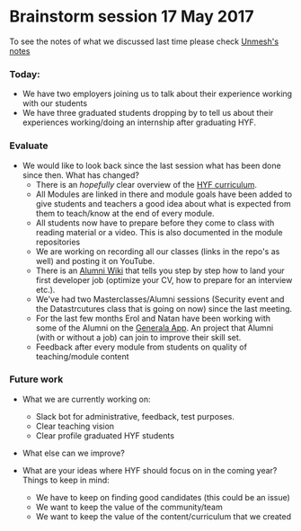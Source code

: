 # Brainstorm session 17 May 2017

To see the notes of what we discussed last time please check [Unmesh's notes](https://github.com/HackYourFuture/curriculum/blob/master/meeting-notes-09FEB2017.md)

### Today:

- We have two employers joining us to talk about their experience working with our students
- We have three graduated students dropping by to tell us about their experiences working/doing an internship after graduating HYF.

### Evaluate 
- We would like to look back since the last session what has been done since then. What has changed?
    + There is an _hopefully_ clear overview of the [HYF curriculum](https://github.com/HackYourFuture/curriculum).
    + All Modules are linked in there and module goals have been added to give students and teachers a good idea about what is expected from them to teach/know at the end of every module.
    + All students now have to prepare before they come to class with reading material or a video. This is also documented in the module repositories
    + We are working on recording all our classes (links in the repo's as well) and posting it on YouTube.
    + There is an [Alumni Wiki](https://github.com/HackYourFuture/alumni/wiki) that tells you step by step how to land your first developer job (optimize your CV, how to prepare for an interview etc.). 
    + We've had two Masterclasses/Alumni sessions (Security event and the Datastrcutures class that is going on now) since the last meeting.
    + For the last few months Erol and Natan have been working with some of the Alumni on the [Generala App](https://github.com/HackYourFuture/generala). An project that Alumni (with or without a job) can join to improve their skill set. 
    + Feedback after every module from students on quality of teaching/module content

### Future work
- What we are currently working on:
    + Slack bot for administrative, feedback, test purposes.
    + Clear teaching vision
    + Clear profile graduated HYF students

- What else can we improve?
- What are your ideas where HYF should focus on in the coming year?
    Things to keep in mind:
    + We have to keep on finding good candidates (this could be an issue)
    + We want to keep the value of the community/team
    + We want to keep the value of the content/curriculum that we created
    